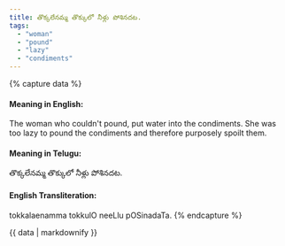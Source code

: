 ```yaml
---
title: తొక్కలేనమ్మ తొక్కులో నీళ్లు పోశినదట.
tags:
  - "woman"
  - "pound"
  - "lazy"
  - "condiments"
---
```


{% capture data %}
#### Meaning in English:
The woman who couldn't pound, put water into the condiments.
She was too lazy to pound the condiments and therefore purposely spoilt them.

#### Meaning in Telugu:
తొక్కలేనమ్మ తొక్కులో నీళ్లు పోశినదట.

#### English Transliteration:
tokkalaenamma tokkulO neeLlu pOSinadaTa.
{% endcapture %}

{{ data | markdownify }}

